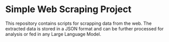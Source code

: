 # Simple Web Scraping Project 

This repository contains scripts for scrapping data from the web. The extracted data is stored in a JSON format and can be further processed for analysis or fed in any Large Language Model.
